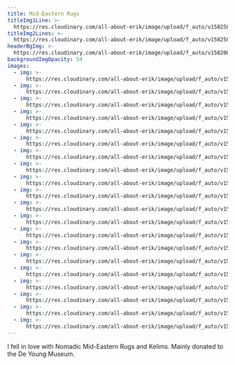 ```yaml
---
title: Mid-Eastern Rugs
titleImg1Line: >-
  https://res.cloudinary.com/all-about-erik/image/upload/f_auto/v1582585010/Collections/04%20Mid-Eastern%20Rugs/title-mideastern-rugs-1line_o2psnd.png
titleImg2Lines: >-
  https://res.cloudinary.com/all-about-erik/image/upload/f_auto/v1582585010/Collections/04%20Mid-Eastern%20Rugs/title-mideastern-rugs-2lines_imez6u.png
headerBgImg: >-
  https://res.cloudinary.com/all-about-erik/image/upload/f_auto/v1582069404/Collections/04%20Mid-Eastern%20Rugs/banner-mideastern-rugs_eg61u7.jpg
backgroundImgOpacity: 54
images:
  - img: >-
      https://res.cloudinary.com/all-about-erik/image/upload/f_auto/v1582069910/Collections/04%20Mid-Eastern%20Rugs/01_ikhjp7.jpg
  - img: >-
      https://res.cloudinary.com/all-about-erik/image/upload/f_auto/v1582069914/Collections/04%20Mid-Eastern%20Rugs/02_olg32h.jpg
  - img: >-
      https://res.cloudinary.com/all-about-erik/image/upload/f_auto/v1582069919/Collections/04%20Mid-Eastern%20Rugs/03_bsrpkx.jpg
  - img: >-
      https://res.cloudinary.com/all-about-erik/image/upload/f_auto/v1582069920/Collections/04%20Mid-Eastern%20Rugs/04_xcmju0.jpg
  - img: >-
      https://res.cloudinary.com/all-about-erik/image/upload/f_auto/v1582069920/Collections/04%20Mid-Eastern%20Rugs/05_hpopze.jpg
  - img: >-
      https://res.cloudinary.com/all-about-erik/image/upload/f_auto/v1583797101/Collections/04%20Mid-Eastern%20Rugs/06_opfsgf.jpg
  - img: >-
      https://res.cloudinary.com/all-about-erik/image/upload/f_auto/v1582069919/Collections/04%20Mid-Eastern%20Rugs/07_umhnrc.jpg
  - img: >-
      https://res.cloudinary.com/all-about-erik/image/upload/f_auto/v1583797100/Collections/04%20Mid-Eastern%20Rugs/08_ruq4si.jpg
  - img: >-
      https://res.cloudinary.com/all-about-erik/image/upload/f_auto/v1582069924/Collections/04%20Mid-Eastern%20Rugs/10_oottqv.jpg
  - img: >-
      https://res.cloudinary.com/all-about-erik/image/upload/f_auto/v1582069903/Collections/04%20Mid-Eastern%20Rugs/12_mojgo4.jpg
  - img: >-
      https://res.cloudinary.com/all-about-erik/image/upload/f_auto/v1582069898/Collections/04%20Mid-Eastern%20Rugs/13_bpq4tf.jpg
  - img: >-
      https://res.cloudinary.com/all-about-erik/image/upload/f_auto/v1582069898/Collections/04%20Mid-Eastern%20Rugs/14_lk990v.jpg
  - img: >-
      https://res.cloudinary.com/all-about-erik/image/upload/f_auto/v1582069906/Collections/04%20Mid-Eastern%20Rugs/15_xo97gw.jpg
  - img: >-
      https://res.cloudinary.com/all-about-erik/image/upload/f_auto/v1582069911/Collections/04%20Mid-Eastern%20Rugs/16_ufxsdp.jpg
  - img: >-
      https://res.cloudinary.com/all-about-erik/image/upload/f_auto/v1582069911/Collections/04%20Mid-Eastern%20Rugs/21_xa3oop.jpg
  - img: >-
      https://res.cloudinary.com/all-about-erik/image/upload/f_auto/v1583797100/Collections/04%20Mid-Eastern%20Rugs/258-8_hkiepv.jpg
  - img: >-
      https://res.cloudinary.com/all-about-erik/image/upload/f_auto/v1582069913/Collections/04%20Mid-Eastern%20Rugs/258-9_dzpp51.jpg
  - img: >-
      https://res.cloudinary.com/all-about-erik/image/upload/f_auto/v1582069904/Collections/04%20Mid-Eastern%20Rugs/29_vjhuxi.jpg
  - img: >-
      https://res.cloudinary.com/all-about-erik/image/upload/f_auto/v1582069906/Collections/04%20Mid-Eastern%20Rugs/33_axsthe.jpg
  - img: >-
      https://res.cloudinary.com/all-about-erik/image/upload/f_auto/v1583797105/Collections/04%20Mid-Eastern%20Rugs/35_xt3px0.jpg
---
```

I fell in love with Nomadic Mid-Eastern Rugs and Kelims. Mainly donated to the De Young Museum.
